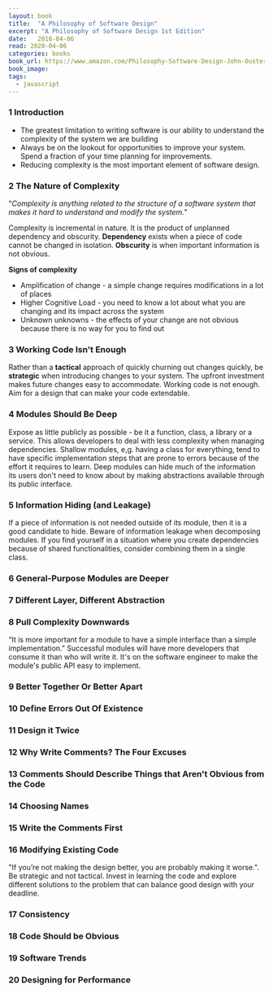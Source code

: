 ```yaml
---
layout: book
title:  "A Philosophy of Software Design"
excerpt: "A Philosophy of Software Design 1st Edition"
date:   2018-04-06
read: 2020-04-06
categories: books
book_url: https://www.amazon.com/Philosophy-Software-Design-John-Ousterhout/dp/1732102201
book_image: 
tags:
  - javascript
---
```


### 1 Introduction
* The greatest limitation to writing software is our ability to understand the complexity of the system we are building
* Always be on the lookout for opportunities to improve your system. Spend a fraction of your time planning for improvements.
* Reducing complexity is the most important element of software design.

### 2 The Nature of Complexity
"_Complexity is anything related to the structure of a software system that makes it hard to understand and modify the system._"

Complexity is incremental in nature.  It is the product of unplanned dependency and obscurity.  **Dependency** exists when a piece of code cannot be changed in isolation.  **Obscurity** is when important information is not obvious. 

**Signs of complexity**
* Amplification of change - a simple change requires modifications in a lot of places
* Higher Cognitive Load - you need to know a lot about what you are changing and its impact across the system
* Unknown unknowns - the effects of your change are not obvious because there is no way for you to find out

### 3 Working Code Isn't Enough
Rather than a **tactical** approach of quickly churning out changes quickly, be **strategic** when introducing changes to your system.  The upfront investment makes future changes easy to accommodate.  Working code is not enough.  Aim for a design that can make your code extendable.

### 4 Modules Should Be Deep
Expose as little publicly as possible - be it a function, class, a library or a service.   This allows developers to deal with less complexity when managing dependencies.  Shallow modules, e,g. having a class for everything, tend to have specific implementation steps that are prone to errors because of the effort it requires to learn.   Deep modules can hide much of the information its users don't need to know about by making abstractions available through its public interface.

### 5 Information Hiding (and Leakage)
If a piece of information is not needed outside of its module, then it is a good candidate to hide.  Beware of information leakage when decomposing modules.  If you find yourself in a situation where you create dependencies because of shared functionalities, consider combining them in a single class.

### 6 General-Purpose Modules are Deeper

### 7 Different Layer, Different Abstraction

### 8 Pull Complexity Downwards
“It is more important for a module to have a simple interface than a simple implementation.”  Successful modules will have more developers that consume it than who will write it.  It's on the software engineer to make the module's public API easy to implement.

### 9 Better Together Or Better Apart

### 10 Define Errors Out Of Existence

### 11 Design it Twice

### 12 Why Write Comments? The Four Excuses

### 13 Comments Should Describe Things that Aren't Obvious from the Code

### 14 Choosing Names

### 15 Write the Comments First

### 16 Modifying Existing Code
"If you’re not making the design better, you are probably making it worse.".  Be strategic and not tactical. Invest in learning the code and explore different solutions to the problem that can balance good design with your deadline.

### 17 Consistency

### 18 Code Should be Obvious

### 19 Software Trends

### 20 Designing for Performance